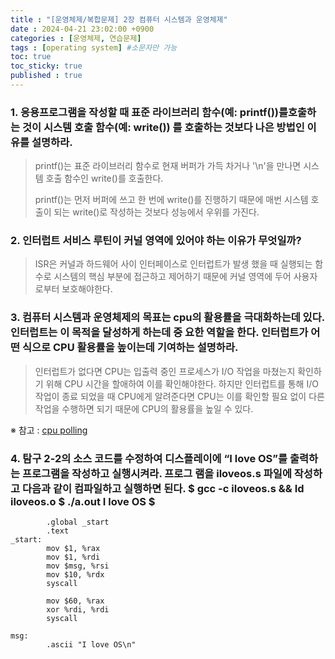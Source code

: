 ```yaml
---
title : "[운영체제/복합문제] 2장 컴퓨터 시스템과 운영체제"
date : 2024-04-21 23:02:00 +0900
categories : [운영체제, 연습문제]
tags : [operating system] #소문자만 가능
toc: true
toc_sticky: true
published : true
---
```


### 1. 응용프로그램을 작성할 때 표준 라이브러리 함수(예: printf())를호출하는 것이 시스템 호출 함수(예: write()) 를 호출하는 것보다 나은 방법인 이유를 설명하라. 

> printf()는 표준 라이브러리 함수로 현재 버퍼가 가득 차거나 '\n'을 만나면 시스템 호출 함수인 write()를 호출한다. 
>
> printf()는 먼저 버퍼에 쓰고 한 번에 write()를 진행하기 때문에 매번 시스템 호출이 되는 write()로 작성하는 것보다 성능에서 우위를 가진다.

### 2. 인터럽트 서비스 루틴이 커널 영역에 있어야 하는 이유가 무엇일까? 

> ISR은 커널과 하드웨어 사이 인터페이스로 인터럽트가 발생 했을 때 실행되는 함수로 시스템의 핵심 부분에 접근하고 제어하기 때문에 커널 영역에 두어 사용자로부터 보호해야한다.

### 3. 컴퓨터 시스템과 운영체제의 목표는 cpu의 활용률을 극대화하는데 있다. 인터럽트는 이 목적을 달성하게 하는데 중 요한 역할을 한다. 인터럽트가 어떤 식으로 CPU 활용률을 높이는데 기여하는 설명하라.

> 인터럽트가 없다면 CPU는 입출력 중인 프로세스가 I/O 작업을 마쳤는지 확인하기 위해 CPU 시간을 할애하여 이를 확인해야한다. 하지만 인터럽트를 통해 I/O 작업이 종료 되었을 때 CPU에게 알려준다면 CPU는 이를 확인할 필요 없이 다른 작업을 수행하면 되기 때문에 CPU의 활용률을 높일 수 있다. 

※ 참고 : <ins>cpu polling </ins>

### 4. 탐구 2-2의 소스 코드를 수정하여 디스플레이에 “I love OS”를 출력하는 프로그램을 작성하고 실행시켜라. 프로그 램을 iloveos.s 파일에 작성하고 다음과 같이 컴파일하고 실행하면 된다. $ gcc -c iloveos.s && Id iloveos.o $ ./a.out I love OS $

```assembly
        .global _start
        .text
_start:
        mov $1, %rax
        mov $1, %rdi
        mov $msg, %rsi
        mov $10, %rdx
        syscall 

        mov $60, %rax
        xor %rdi, %rdi
        syscall

msg:
        .ascii "I love OS\n"
```

